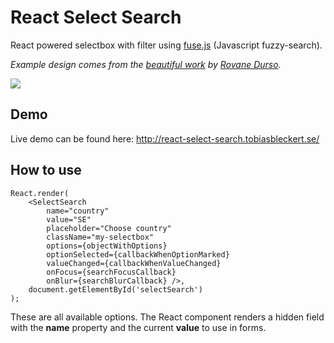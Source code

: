 # React Select Search

React powered selectbox with filter using [fuse.js](https://github.com/krisk/Fuse) (Javascript fuzzy-search).

_Example design comes from the [beautiful work](https://dribbble.com/shots/1079035-Select-Album?list=searches&tag=select&offset=20) by [Rovane Durso](https://dribbble.com/RovaneDurso)._

![](https://dl.dropboxusercontent.com/u/6306766/react-select-search.png)

## Demo

Live demo can be found here: http://react-select-search.tobiasbleckert.se/

## How to use

    React.render(
	    <SelectSearch
	        name="country"
	        value="SE"
	        placeholder="Choose country"
	        className="my-selectbox"
	        options={objectWithOptions}
	        optionSelected={callbackWhenOptionMarked}
	        valueChanged={callbackWhenValueChanged}
	        onFocus={searchFocusCallback}
	        onBlur={searchBlurCallback} />,
	    document.getElementById('selectSearch')
    );
    
These are all available options. The React component renders a hidden field with the __name__ property and the current __value__ to use in forms.
